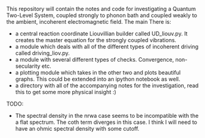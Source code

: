 This repository will contain the notes and code for investigating a Quantum Two-Level System, coupled strongly to phonon bath and coupled weakly to the ambient, incoherent electromagnetic field.  The main
There is:
- a central reaction coordinate Liouvillian builder called UD_liouv.py. It creates the master equation for the strongly coupled vibrations.
- a module which deals with all of the different types of incoherent driving called driving_liov.py.
- a module with several different types of checks. Convergence, non-secularity etc.
- a plotting module which takes in the other two and plots beautiful graphs. This could be extended into an ipython notebook as well.
- a directory with all of the accompanying notes for the investigation, read this to get some more physical insight :)

TODO:
- The spectral density in the nrwa case seems to be incompatible with the a flat spectrum. The coth term diverges in this case. I think I will need to have an ohmic spectral density with some cutoff.
